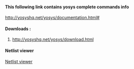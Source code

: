 #### This following link contains yosys complete commands info

http://yosyshq.net/yosys/documentation.html#


#### Downloads :

1. http://yosyshq.net/yosys/download.html

#### Netlist viewer
[Netlist viewer](https://github.com/dicdesign/ieeeMentorshipHyd/blob/main/files/netlist_viewer.md)
